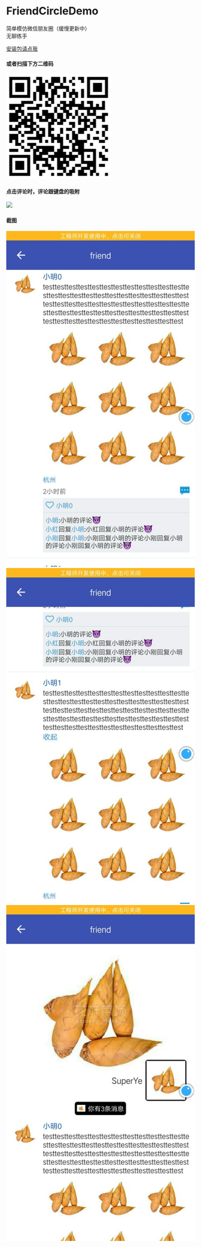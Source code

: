 # FriendCircleDemo
简单模仿微信朋友圈（缓慢更新中）</br>
无聊练手</br>

[安装包请点我](https://pan.baidu.com/s/1eUaq2m2)</br>

#### 或者扫描下方二维码
![](https://github.com/SSuperYe/FriendCircleDemo/blob/master/screenshot/1517996178.png)</br>

#### 点击评论时，评论跟键盘的吸附
![](https://github.com/SSuperYe/FriendCircleDemo/blob/master/gif/1517994061292mz%E8%AF%84%E8%AE%BA%E4%B8%8E%E9%94%AE%E7%9B%98%E5%90%B8%E9%99%84.gif)</br>

#### 截图
![](https://github.com/SSuperYe/FriendCircleDemo/blob/master/screenshot/25939EA55EF7F456C47F4BC0B100A786.jpg)</br>
![](https://github.com/SSuperYe/FriendCircleDemo/blob/master/screenshot/B29FFE79E9EAF12A2E66F01DAD856650.jpg)</br>
![](https://github.com/SSuperYe/FriendCircleDemo/blob/master/screenshot/C552D74B685405891F729A6C6C75C488.jpg)</br>






